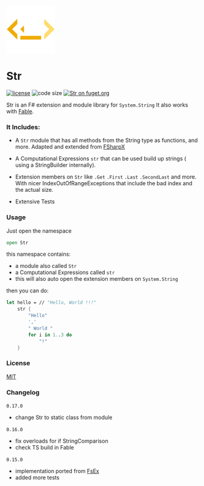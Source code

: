 ![Logo](https://raw.githubusercontent.com/goswinr/Str/main/Doc/logo128.png)
# Str

[![license](https://img.shields.io/github/license/goswinr/Str)](LICENSE)
![code size](https://img.shields.io/github/languages/code-size/goswinr/Str.svg)
[![Str on fuget.org](https://www.fuget.org/packages/Str/badge.svg)](https://www.fuget.org/packages/Str)

Str is an F# extension and module library for `System.String`
It also works with [Fable](https://fable.io/).



### It Includes:

- A `Str` module that has all methods from the String type as functions, and more. Adapted and extended from [FSharpX](https://github.com/fsprojects/FSharpx.Extras/blob/master/src/FSharpx.Extras/String.fs)
- A  Computational Expressions `str` that can be used build up strings ( using a StringBuilder internally).
- Extension members on `Str` like `.Get` `.First` `.Last` `.SecondLast` and more.
With nicer IndexOutOfRangeExceptions that include the bad index and the actual size.

- Extensive Tests

### Usage
Just open the namespace

```fsharp
open Str
```

this namespace contains:
- a module also called `Str`
- a  Computational Expressions called `str`
- this will also auto open the extension members on `System.String`

then you can do:

```fsharp
let hello = // "Hello, World !!!"
    str {
        "Hello"
        ','
        " World "
        for i in 1..3 do
            "!"
    }
```

### License
[MIT](https://raw.githubusercontent.com/goswinr/Str/main/LICENSE.txt)


### Changelog
`0.17.0`
- change Str to static class from module

`0.16.0`
- fix overloads for if StringComparison
- check TS build in Fable

`0.15.0`
- implementation ported from [FsEx](https://github.com/goswinr/FsEx/blob/main/Src/StringModule.fs )
- added more tests